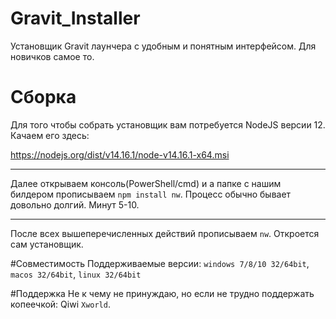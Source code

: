 # Gravit_Installer
Установщик Gravit лаунчера с удобным и понятным интерфейсом. Для новичков самое то.


# Сборка
Для того чтобы собрать установщик вам потребуется NodeJS версии 12.
Качаем его здесь:

https://nodejs.org/dist/v14.16.1/node-v14.16.1-x64.msi
***
Далее открываем консоль(PowerShell/cmd) и а папке с нашим билдером прописываем `npm install nw`. Процесс обычно бывает довольно долгий. Минут 5-10.
***
После всех вышеперечисленных действий прописываем `nw`. Откроется сам установщик.




#Совместимость
 Поддерживаемые версии: `windows 7/8/10 32/64bit`, `macos 32/64bit`, `linux 32/64bit`
 
 
 
 #Поддержка
Не к чему не принуждаю, но если не трудно поддержать копеечкой: Qiwi `Xworld`.

